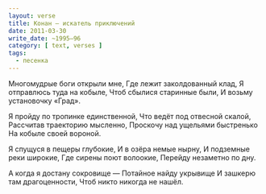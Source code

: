 ```yaml
---
layout: verse
title: Конан – искатель приключений
date: 2011-03-30
write_date: ~1995–96
category: [ text, verses ]
tags:
  - песенка
---
```

Многомудрые боги открыли мне,
Где лежит заколдованный клад,
Я отправлюсь туда на кобыле,
Чтоб сбылися старинные были,
И возьму установочку «Град».

Я пройду по тропинке единственной,
Что ведёт под отвесной скалой,
Рассчитав траекторию мысленно,
Проскочу над ущельями быстренько
На кобыле своей вороной.

Я спущуся в пещеры глубокие,
И в озёра немые нырну,
И подземные реки широкие,
Где сирены поют волоокие,
Перейду незаметно по дну.

А когда я достану сокровище —
Потайное найду укрывище
И зашкерю там драгоценности,
Чтоб никто никогда не нашёл.
